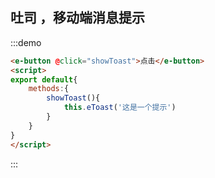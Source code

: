 ## 吐司 ，移动端消息提示

:::demo
```html
<e-button @click="showToast">点击</e-button>
<script>
export default{
    methods:{
        showToast(){
            this.eToast('这是一个提示')
        }
    }
}
</script>
```
:::